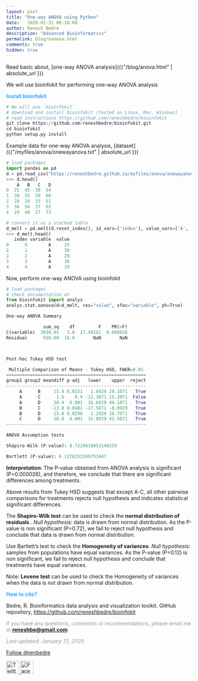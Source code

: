 ```yaml
---
layout: post
title: "One-way ANOVA using Python"
date:   2020-01-31 06:18:08
author: Renesh Bedre
description: "Advanced Bioinformatics"
permalink: blog/oanova.html
comments: true
hidden: true
---
```





Read basic about, [one-way ANOVA analysis]({{"/blog/anova.html" | absolute_url }})

We will use bioinfokit for performing one-way ANOVA analysis

**<span style="color:#33a8ff">Install bioinfokit</span>**
```python
# We will use `bioinfokit` 
# download and install bioinfokit (Tested on Linux, Mac, Windows) 
# read instructions https://github.com/reneshbedre/bioinfokit
git clone https://github.com/reneshbedre/bioinfokit.git
cd bioinfokit
python setup.py install
```   

Example data for one-way ANOVA analysis, [dataset]({{"/myfiles/anova/onewayanova.txt" | absolute_url }})

```python
# load packages
import pandas as pd
d = pd.read_csv("https://reneshbedre.github.io/myfiles/anova/onewayanova.txt", sep="\t")
>>> d.head()
    A   B   C   D
0  25  45  30  54
1  30  55  29  60
2  28  29  33  51
3  36  56  37  62
4  29  40  27  73

# convert it as a stacked table 
d_melt = pd.melt(d.reset_index(), id_vars=['index'], value_vars=['A', 'B', 'C', 'D'])
>>> d_melt.head()
   index variable  value
0      0        A     25
1      1        A     30
2      2        A     28
3      3        A     36
4      4        A     29
```

Now, perform one-way ANOVA using bioinfokit

```python
# load packages
# check documentation at 
from bioinfokit import analys
analys.stat.oanova(d=d_melt, res="value", xfac="variable", ph=True)

One-way ANOVA Summary

              sum_sq    df         F    PR(>F)
C(variable)  3010.95   3.0  17.49281  0.000026
Residual      918.00  16.0       NaN       NaN



Post-hoc Tukey HSD test

 Multiple Comparison of Means - Tukey HSD, FWER=0.05
=====================================================
group1 group2 meandiff p-adj   lower    upper  reject
-----------------------------------------------------
     A      B     15.4 0.0251   1.6929 29.1071   True
     A      C      1.6    0.9 -12.1071 15.3071  False
     A      D     30.4  0.001  16.6929 44.1071   True
     B      C    -13.8 0.0482 -27.5071 -0.0929   True
     B      D     15.0 0.0296   1.2929 28.7071   True
     C      D     28.8  0.001  15.0929 42.5071   True
-----------------------------------------------------

ANOVA Assumption tests

Shapiro-Wilk (P-value): 0.7229810953140259

Bartlett (P-value): 0.1278253399753447


```

<b>Interpretation</b>: The P-value obtained from ANOVA analysis is 
significant (P=0.000026), and therefore, we conclude that there are 
significant differences among treatments.

Above results from Tukey HSD suggests that except A-C, all other 
pairwise comparisons for treatments rejects null hypothesis and 
indicates statistical significant differences.

The <b>Shapiro-Wilk test</b> can be used to check the <b> normal 
distribution of residuals </b>. <i>Null hypothesis</i>: 
data is drawn from normal distribution.
As the P-value is non significant (P=0.72), we fail to reject null 
hypothesis and conclude that data is drawn from normal distribution.

Use Bartlett’s test to check the <b>Homogeneity of variances</b>.
 <i>Null hypothesis</i>: samples from populations 
have equal variances.
As the P-value (P=0.12) is non significant, we fail to reject null 
hypothesis and conclude that treatments have equal variances.

Note: <b>Levene test</b> can be used to check the Homogeneity of variances
when the data is not drawn from normal distribution.

**<span style="color:#33a8ff">How to cite?</span>**

<!--
Bedre, R. “ANOVA using Python” Renesh Bedre (blog), October 22, 2018, 
https://reneshbedre.github.io/blog/anova.html.
-->
Bedre, R. Bioinformatics data analysis and visualization toolkit. 
GitHub repository, <a href="https://github.com/reneshbedre/bioinfokit">https://github.com/reneshbedre/bioinfokit</a>


<span style="color:#9e9696">If you have any questions, comments or recommendations, please email me at 
<b>reneshbe@gmail.com</b></span>
    
<span style="color:#9e9696"><i> Last updated: January 31, 2020</i> </span>


<div>

<a href="https://twitter.com/renbedre?ref_src=twsrc%5Etfw" class="twitter-follow-button" data-show-count="false">Follow @renbedre</a><script async src="https://platform.twitter.com/widgets.js" charset="utf-8"></script>

<a href="https://twitter.com/share?url=https://reneshbedre.github.io/blog/anova.html&amp;text=ANOVA%20using%20Python&amp;hashtags=" target="_blank">
        <img src="https://simplesharebuttons.com/images/somacro/twitter.png" alt="Twitter" style="width: 35px;"/>
    </a>
<a href="http://www.facebook.com/sharer.php?u=https://reneshbedre.github.io/blog/anova.html" target="_blank">
        <img src="https://simplesharebuttons.com/images/somacro/facebook.png" alt="Facebook" style="width: 35px;"/>
    </a>    
    
</div>